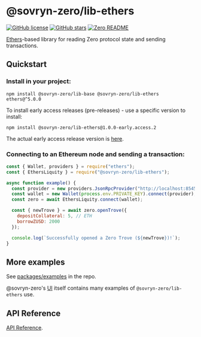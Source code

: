 # @sovryn-zero/lib-ethers  

[![GitHub license](https://img.shields.io/github/license/DistributedCollective/zero)](/LICENSE)
[![GitHub stars](https://img.shields.io/github/stars/DistributedCollective/zero)](https://github.com/DistributedCollective/zero/stargazers)
[![Zero README](https://img.shields.io/badge/readme-gray?style=flat&logo=ZeroMQ&logoColor=green&link=/README.md)](/README.md)  

[Ethers](https://www.npmjs.com/package/ethers)-based library for reading Zero protocol state and sending transactions.

## Quickstart

### Install in your project:

  ```
  npm install @sovryn-zero/lib-base @sovryn-zero/lib-ethers ethers@^5.0.0
  ```  

  To install early access releases (pre-releases) - use a specific version to install:  

  ```
  npm install @sovryn-zero/lib-ethers@1.0.0-early.access.2
  ```  

  The actual early access release version is [here](https://github.com/DistributedCollective/zero/blob/sdk-early-access/packages/lib-ethers/package.json#L3).  


### Connecting to an Ethereum node and sending a transaction:

```javascript
const { Wallet, providers } = require("ethers");
const { EthersLiquity } = require("@sovryn-zero/lib-ethers");

async function example() {
  const provider = new providers.JsonRpcProvider("http://localhost:8545");
  const wallet = new Wallet(process.env.PRIVATE_KEY).connect(provider);
  const zero = await EthersLiquity.connect(wallet);

  const { newTrove } = await zero.openTrove({
    depositCollateral: 5, // ETH
    borrowZUSD: 2000
  });

  console.log(`Successfully opened a Zero Trove (${newTrove})!`);
}
```

## More examples

See [packages/examples](https://github.com/DistributedCollective/zero/tree/master/packages/examples) in the repo.

@sovryn-zero's [UI](https://github.com/DistributedCollective/zero/tree/master/packages/dev-frontend) itself contains many examples of `@sovryn-zero/lib-ethers` use.

## API Reference

[API Reference](https://github.com/DistributedCollective/zero/blob/master/docs/sdk/lib-ethers.md).

